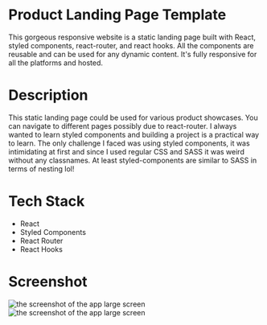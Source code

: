 # Product Landing Page Template

This gorgeous responsive website is a static landing page built with React, styled components, react-router, and react hooks. All the components are reusable and can be used for any dynamic content. It's fully responsive for all the platforms and hosted. 
# Description 

This static landing page could be used for various product showcases. You can navigate to different pages possibly due to react-router. I always wanted to learn styled components and building a project is a practical way to learn.
The only challenge I faced was using styled components, it was intimidating at first and since I used regular CSS and SASS it was weird without any classnames. At least styled-components are similar to SASS in terms of nesting lol! 




# Tech Stack
* React
* Styled Components
* React Router
* React Hooks

# Screenshot
<img src="./UltraDesktop.png" alt="the screenshot of the app large screen"/>
<img src="./UltraIPhone.png" alt="the screenshot of the app large screen"/>
